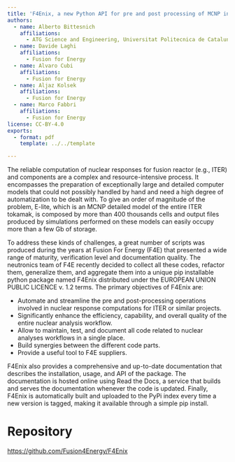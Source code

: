 ```yaml
---
title: 'F4Enix, a new Python API for pre and post processing of MCNP inputs and outputs'
authors:
  - name: Alberto Bittesnich
    affiliations:
      - ATG Science and Engineering, Universitat Politecnica de Catalunya
  - name: Davide Laghi
    affiliations:
      - Fusion for Energy
  - name: Alvaro Cubi
    affiliations:
      - Fusion for Energy
  - name: Aljaz Kolsek
    affiliations:
      - Fusion for Energy
  - name: Marco Fabbri
    affiliations:
      - Fusion for Energy
license: CC-BY-4.0
exports:
  - format: pdf
    template: ../../template

---
```


The reliable computation of nuclear responses for fusion reactor (e.g., ITER) and components are a complex and resource-intensive process. It encompasses the preparation of exceptionally large and detailed computer models that could not possibly handled by hand and need a high degree of automatization to be dealt with. To give an order of magnitude of the problem, E-lite, which is an MCNP detailed model of the entire ITER tokamak, is composed by more than 400 thousands cells and output files produced by simulations performed on these models can easily occupy more than a few Gb of storage.

To address these kinds of challenges, a great number of scripts was produced during the years at Fusion For Energy (F4E) that presented a wide range of maturity, verification level and documentation quality. The neutronics team of F4E recently decided to collect all these codes, refactor them, generalize them, and aggregate them into a unique pip installable python package named F4Enix distributed under the EUROPEAN UNION PUBLIC LICENCE v. 1.2 terms. The primary objectives of F4Enix are:
- Automate and streamline the pre and post-processing operations involved in nuclear response computations for ITER or similar projects.
- Significantly enhance the efficiency, capability, and overall quality of the entire nuclear analysis workflow.
- Allow to maintain, test, and document all code related to nuclear analyses workflows in a single place.
- Build synergies between the different code parts.
- Provide a useful tool to F4E suppliers.

F4Enix also provides a comprehensive and up-to-date documentation that describes the installation, usage, and API of the package. The documentation is hosted online using Read the Docs, a service that builds and serves the documentation whenever the code is updated. Finally, F4Enix is automatically built and uploaded to the PyPi index every time a new version is tagged, making it available through a simple pip install.


# Repository
https://github.com/Fusion4Energy/F4Enix

